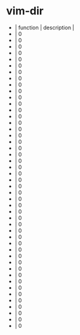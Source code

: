# vim-dir

- | function | description |
- | 0
- | 0
- | 0
- | 0
- | 0
- | 0
- | 0
- | 0
- | 0
- | 0
- | 0
- | 0
- | 0
- | 0
- | 0
- | 0
- | 0
- | 0
- | 0
- | 0
- | 0
- | 0
- | 0
- | 0
- | 0
- | 0
- | 0
- | 0
- | 0
- | 0
- | 0
- | 0
- | 0
- | 0
- | 0
- | 0
- | 0
- | 0
- | 0
- | 0
- | 0
- | 0
- | 0
- | 0
- | 0
- | 0
- | 0
